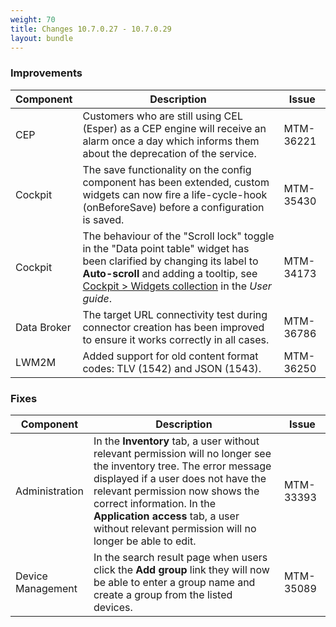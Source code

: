 ```yaml
---
weight: 70
title: Changes 10.7.0.27 - 10.7.0.29
layout: bundle
---
```



### Improvements

<div><table ><colgroup>
<col style="width: 15%;"><col style="width: 70%;"><col style="width: 15%;"></colgroup>
<thead><tr>
<th>
Component</th>
<th>
Description</th>
<th>
Issue</th>
</tr>
</thead><tbody>

<tr>
<td>
CEP </td>
<td > Customers who are still using CEL (Esper) as a CEP engine will receive an alarm once a day which informs them about the deprecation of the service. </td>
<td>
MTM-36221</td>
</tr>

<tr>
<td>
Cockpit</td>
<td > The save functionality on the config component has been extended, custom widgets can now fire a life-cycle-hook (onBeforeSave) before a configuration is saved. </td>
<td>
MTM-35430</td>
</tr>

<tr>
<td>
Cockpit</td>
<td > The behaviour of the "Scroll lock" toggle in the "Data point table" widget has been clarified by changing its label to <b>Auto-scroll</b> and adding a tooltip, see <a href="/users-guide/cockpit/#widgets" class="no-ajaxy">Cockpit > Widgets collection</a> in the <em>User guide</em>.</td>
<td>
MTM-34173</td>
</tr>

<tr>
<td>
Data Broker</td>
<td > The target URL connectivity test during connector creation has been improved to ensure it works correctly in all cases. </td>
<td>
MTM-36786</td>
</tr>

<tr>
<td>
LWM2M</td>
<td > Added support for old content format codes: TLV (1542) and JSON (1543). </td>
<td>
MTM-36250</td>
</tr>

</tbody></table></div>


<h3>
Fixes</h3>
<div><table ><colgroup>
<col style="width: 15%;"><col style="width: 70%;"><col style="width: 15%;"></colgroup>
<thead><tr>
<th>
Component</th>
<th>
Description</th>
<th>
Issue</th>
</tr>
</thead><tbody>

<tr>
<td>
Administration</td>
<td > In the <b>Inventory</b> tab, a user without relevant permission will no longer see the inventory tree. The error message displayed if a user does not have the relevant permission now shows the correct information. 
In the <b>Application access</b> tab, a user without relevant permission will no longer be able to edit.</td>
<td>
MTM-33393</td>
</tr>

<tr>
<td>
Device Management</td>
<td > In the search result page when users click the <b>Add group</b> link they will now be able to enter a group name and create a group from the listed devices.</td>
<td>
MTM-35089</td>
</tr>

</tbody></table></div>
 